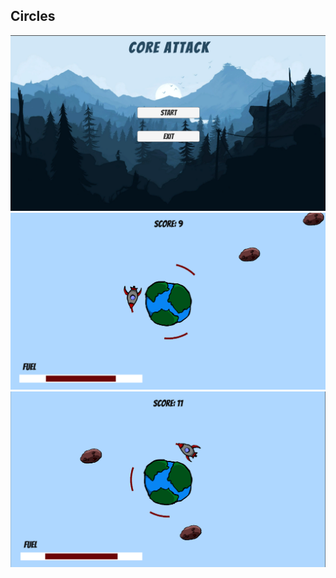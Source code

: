 ## Circles

![alt text](https://github.com/kasaxena5/Circles/blob/main/Screenshots/MenuShot.png?raw=true)
![alt text](https://github.com/kasaxena5/Circles/blob/main/Screenshots/GameShot1.png?raw=true)
![alt text](https://github.com/kasaxena5/Circles/blob/main/Screenshots/GameShot2.png?raw=true)